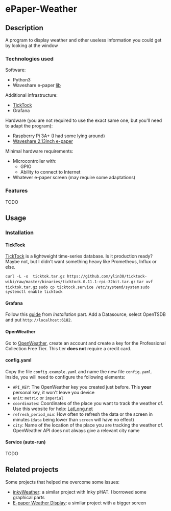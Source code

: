 # ePaper-Weather

## Description

A program to display weather and other useless information you could get by looking at the window

### Technologies used

Software:

- Python3
- Waveshare e-paper [lib](https://github.com/waveshare/e-Paper/blob/master/RaspberryPi_JetsonNano/python/lib/)

Additional infrastructure:

- [TickTock](https://github.com/ytyou/ticktock)
- Grafana

Hardware (you are not required to use the exact same one, but you'll need to adapt the program):

- Raspberry Pi 3A+ (I had some lying around)
- [Waveshare 2.13inch e-paper](https://www.waveshare.com/wiki/2.13inch_e-Paper_HAT_Manual)

Minimal hardware requirements:

- Microcontroller with:
    - GPIO
    - Ability to connect to Internet
- Whatever e-paper screen (may require some adaptations)

### Features

TODO

## Usage

### Installation

#### TickTock

[TickTock](https://github.com/ytyou/ticktock) is a lightweight time-series database. Is it production ready? Maybe not,
but I didn't want something heavy like Prometheus, Influx or else.

`curl -L -o  ticktok.tar.gz https://github.com/ylin30/ticktock-wiki/raw/master/binaries/ticktock.0.11.1-rpi-32bit.tar.gz`
`tar xvf ticktok.tar.gz`
`sudo cp ticktock.service /etc/systemd/system`
`sudo systemctl enable ticktock`

#### Grafana

Follow this [guide](https://grafana.com/tutorials/install-grafana-on-raspberry-pi/) from *Installation* part.
Add a Datasource, select OpenTSDB and put `http://localhost:6182`.

#### OpenWeather

Go to [OpenWeather](https://openweathermap.org/price#current), create an account and create a key for the Professional
Collection Free Tier. This tier **does not** require a credit card.

#### config.yaml

Copy the file `config.example.yaml` and name the new file `config.yaml`. Inside, you will need to configure the
following elements:

- `API_KEY`: The OpenWeather key you created just before. This **your** personal key, it won't leave you device
- `unit`: `metric` or `imperial`
- `coordinates`: Coordinates of the place you want to track the weather of. Use this website for
  help: [LatLong.net](https://www.latlong.net/)
- `refresh_period_min`: How often to refresh the data or the screen in minutes (`data` being lower than `screen` will
  have no effect)
- `city`: Name of the location of the place you are tracking the weather of. OpenWeather API does not always give a
  relevant city name

#### Service (auto-run)

TODO

## Related projects
Some projects that helped me overcome some issues: 
- [inkyWeather](https://github.com/xenOs76/inkyWeather): a similar project with Inky pHAT. I borrowed some graphical parts
- [E-paper Weather Display](https://github.com/AbnormalDistributions/e_paper_weather_display): a similar project with a bigger screen
